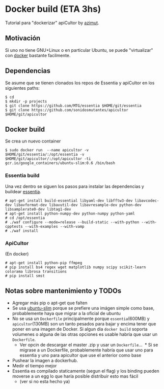 # Docker build (ETA 3hs)

Tutorial para "dockerizar" apiCultor by [azimut].

## Motivación

Si uno no tiene GNU+Linux o en particular Ubuntu, se puede "virtualizar" con [docker] bastante facilmente.

## Dependencias

Se asume que se tienen clonados los repos de Essentia y apiCultor en los siguientes paths:
```
$ cd
$ mkdir -p projects
$ git clone https://github.com/MTG/essentia $HOME/git/essentia
$ git clone https://github.com/sonidosmutantes/apicultor $HOME/git/apicultor
```

## Docker build
Se crea un nuevo container
```
$ sudo docker run  --name apicultor -v $HOME/git/essentia/:/opt/essentia -v $HOME/git/apicultor/:/opt/apicultor -ti gcr.io/google_containers/ubuntu-slim:0.6 /bin/bash
```
### Essentia build
Una vez dentro se siguen los pasos para instalar las dependencias y buildear [essentia].
```
# apt-get install build-essential libyaml-dev libfftw3-dev libavcodec-dev libavformat-dev libavutil-dev libavresample-dev python-dev libsamplerate0-dev libtag1-dev
# apt-get install python-numpy-dev python-numpy python-yaml
# cd /opt/essentia
# ./waf configure --mode=release --build-static --with-python --with-cpptests --with-examples --with-vamp
# ./waf install
```
### ApiCultor
(En docker)
```
# apt-get install python-pip ffmpeg
# pip install bs4 regex wget matplotlib numpy scipy scikit-learn colorama librosa transitions
# pip install smst
```

## Notas sobre mantenimiento y TODOs

* Agregar más pip o apt-get que falten
* Se usa [ubuntu-slim] porque se prefiere una imágen simple como base, probablemente haya que migrar a la oficial de ubuntu
* No se usa un `Dockerfile` principalmente porque `essentia`(600MB) y `apicultor`(130MB) son un tanto pesados para bajar y encima tener que poner en una imagen de Docker. Si algun dia `docker build` soporta volumenes o alguna de las otras opciones es usable habría que usar un `Dockerfile`.
  * Ver opcin de descargar el master .zip y usar un `Dockerfile`...
  * Si se migrase a un Dockerfile, probablemente habría que usar uno para essentia y uno para apicultor que use el anterior como base
* Pushear la imagen a dockerhub.
* Medir el tiempo mejor
* Essentia es compilado staticamente (segun el flag) y los binding pueden moverse a un egg lo que haría posible distribuir esto mas fácil
  * (ver si no esta hecho ya)

[azimut]: https://github.com/azimut
[docker]: https://docs.docker.com/engine/installation/
[essentia]: http://essentia.upf.edu/documentation/installing.html
[ubuntu-slim]: https://github.com/kubernetes/contrib/blob/master/images/ubuntu-slim/Dockerfile.build

